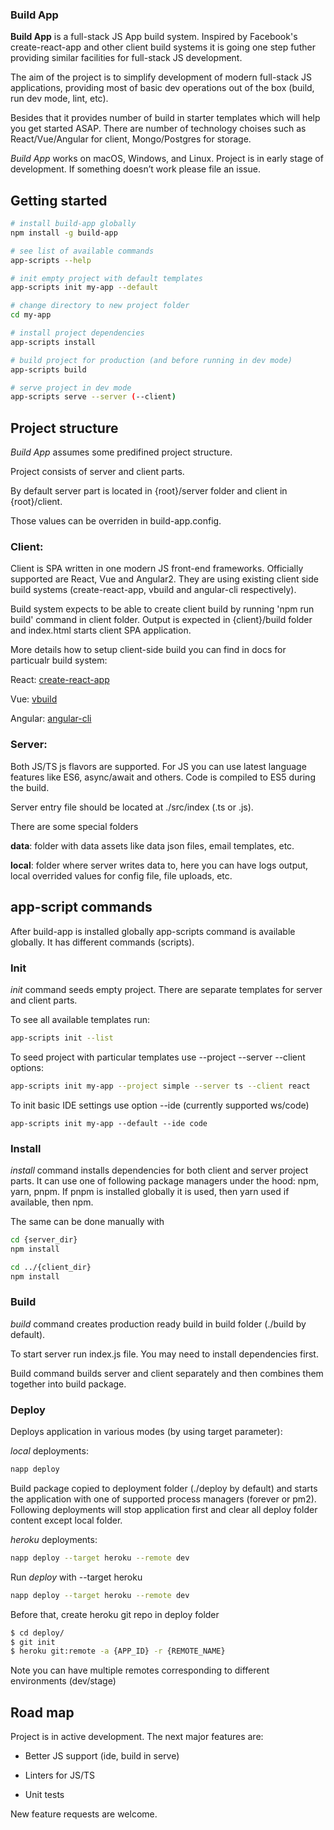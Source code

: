 ### Build App

**Build App** is a full-stack JS App build system. Inspired by Facebook's create-react-app and other client build systems it is going one step futher providing similar facilities for full-stack JS development.

The aim of the project is to simplify development of modern full-stack JS applications, providing most of basic dev operations out of the box (build, run dev mode, lint, etc).

Besides that it provides number of build in starter templates which will help you get started ASAP. There are number of technology choises such as React/Vue/Angular for client, Mongo/Postgres for storage.

*Build App* works on macOS, Windows, and Linux.
Project is in early stage of development. 
If something doesn’t work please file an issue.

## Getting started

```sh
# install build-app globally
npm install -g build-app

# see list of available commands
app-scripts --help

# init empty project with default templates
app-scripts init my-app --default

# change directory to new project folder
cd my-app

# install project dependencies
app-scripts install

# build project for production (and before running in dev mode)
app-scripts build

# serve project in dev mode
app-scripts serve --server (--client)

```

## Project structure

*Build App* assumes some predifined project structure.

Project consists of server and client parts.

By default server part is located in {root}/server folder and client in {root}/client.

Those values can be overriden in build-app.config.

### Client:

Client is SPA written in one modern JS front-end frameworks. Officially supported are React, Vue and Angular2. They are using existing client side build systems (create-react-app, vbuild and angular-cli respectively).

Build system expects to be able to create client build by running 'npm run build' command in client folder. Output is expected in {client}/build folder and index.html starts client SPA application.

More details how to setup client-side build you can find in docs for particualr build system:

React: [create-react-app](https://github.com/facebookincubator/create-react-app)

Vue: [vbuild](https://github.com/egoist/vbuild)

Angular: [angular-cli](https://github.com/angular/angular-cli)

### Server:

Both JS/TS js flavors are supported. For JS you can use latest language features like ES6, async/await and others. Code is compiled to ES5 during the build.

Server entry file should be located at ./src/index (.ts or .js). 

There are some special folders

**data**: folder with data assets like data json files, email templates, etc.

**local**: folder where server writes data to, here you can have logs output, local overrided values for config file, file uploads, etc.

## app-script commands

After build-app is installed globally app-scripts command is available globally. It has different commands (scripts).

### Init
*init* command seeds empty project. There are separate templates for server and client parts.

To see all available templates run:

```sh
app-scripts init --list
```

To seed project with particular templates use --project --server --client options:

```sh
app-scripts init my-app --project simple --server ts --client react
```
To init basic IDE settings use option --ide (currently supported ws/code)

```
app-scripts init my-app --default --ide code
```

### Install

*install* command installs dependencies for both client and server project parts. It can use one of following package managers under the hood: npm, yarn, pnpm. If pnpm is installed globally it is used, then yarn used if available, then npm.

The same can be done manually with

```sh
cd {server_dir}
npm install

cd ../{client_dir}
npm install
``` 

### Build

*build* command creates production ready build in build folder (./build by default).

To start server run index.js file. You may need to install dependencies first.

Build command builds server and client separately and then combines them together into build package.

### Deploy

Deploys application in various modes (by using target parameter):

*local* deployments:

```bash
napp deploy
```

Build package copied to deployment folder (./deploy by default) and starts the application with one of supported process managers (forever or pm2). Following deployments will stop application first and clear all deploy folder content except local folder.

*heroku* deployments:

```bash
napp deploy --target heroku --remote dev
```

Run *deploy* with --target heroku

```bash
napp deploy --target heroku --remote dev
```

Before that, create heroku git repo in deploy folder

```bash
$ cd deploy/
$ git init
$ heroku git:remote -a {APP_ID} -r {REMOTE_NAME}
```

Note you can have multiple remotes corresponding to different environments (dev/stage)

## Road map

Project is in active development. The next major features are:

* Better JS support (ide, build in serve)

* Linters for JS/TS

* Unit tests

New feature requests are welcome.
